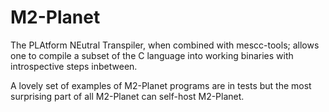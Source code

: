 # M2-Planet
The PLAtform NEutral Transpiler, when combined with mescc-tools;
allows one to compile a subset of the C language into working binaries
with introspective steps inbetween.

A lovely set of examples of M2-Planet programs are in tests but the most
surprising part of all M2-Planet can self-host M2-Planet.
